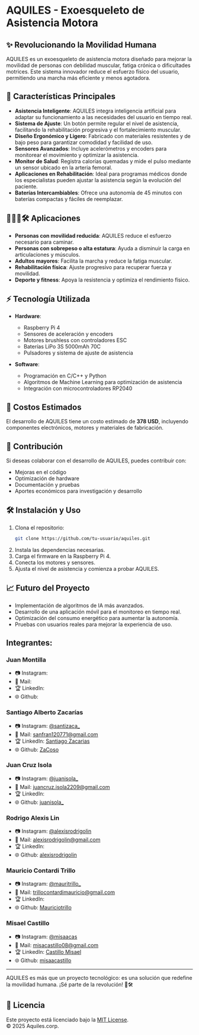 # AQUILES - Exoesqueleto de Asistencia Motora

## ✨ Revolucionando la Movilidad Humana

AQUILES es un exoesqueleto de asistencia motora diseñado para mejorar la movilidad de personas con debilidad muscular, fatiga crónica o dificultades motrices. Este sistema innovador reduce el esfuerzo físico del usuario, permitiendo una marcha más eficiente y menos agotadora.

## 🔧 Características Principales

- **Asistencia Inteligente**: AQUILES integra inteligencia artificial para adaptar su funcionamiento a las necesidades del usuario en tiempo real.
- **Sistema de Ajuste**: Un botón permite regular el nivel de asistencia, facilitando la rehabilitación progresiva y el fortalecimiento muscular.
- **Diseño Ergonómico y Ligero**: Fabricado con materiales resistentes y de bajo peso para garantizar comodidad y facilidad de uso.
- **Sensores Avanzados**: Incluye acelerómetros y encoders para monitorear el movimiento y optimizar la asistencia.
- **Monitor de Salud**: Registra calorías quemadas y mide el pulso mediante un sensor ubicado en la arteria femoral.
- **Aplicaciones en Rehabilitación**: Ideal para programas médicos donde los especialistas pueden ajustar la asistencia según la evolución del paciente.
- **Baterías Intercambiables**: Ofrece una autonomía de 45 minutos con baterías compactas y fáciles de reemplazar.

## 👨‍👩‍👦🛠️ Aplicaciones

- **Personas con movilidad reducida**: AQUILES reduce el esfuerzo necesario para caminar.
- **Personas con sobrepeso o alta estatura**: Ayuda a disminuir la carga en articulaciones y músculos.
- **Adultos mayores**: Facilita la marcha y reduce la fatiga muscular.
- **Rehabilitación física**: Ajuste progresivo para recuperar fuerza y movilidad.
- **Deporte y fitness**: Apoya la resistencia y optimiza el rendimiento físico.

## ⚡ Tecnología Utilizada

- **Hardware**:
  - Raspberry Pi 4
  - Sensores de aceleración y encoders
  - Motores brushless con controladores ESC
  - Baterías LiPo 3S 5000mAh 70C
  - Pulsadores y sistema de ajuste de asistencia

- **Software**:
  - Programación en C/C++ y Python
  - Algoritmos de Machine Learning para optimización de asistencia
  - Integración con microcontroladores RP2040
  
## 💸 Costos Estimados

El desarrollo de AQUILES tiene un costo estimado de **378 USD**, incluyendo componentes electrónicos, motores y materiales de fabricación.

## 📢 Contribución
Si deseas colaborar con el desarrollo de AQUILES, puedes contribuir con:
- Mejoras en el código
- Optimización de hardware
- Documentación y pruebas
- Aportes económicos para investigación y desarrollo

## 🛠️ Instalación y Uso

1. Clona el repositorio:
   ```bash
   git clone https://github.com/tu-usuario/aquiles.git
   ```
2. Instala las dependencias necesarias.
3. Carga el firmware en la Raspberry Pi 4.
4. Conecta los motores y sensores.
5. Ajusta el nivel de asistencia y comienza a probar AQUILES.

## 📈 Futuro del Proyecto

- Implementación de algoritmos de IA más avanzados.
- Desarrollo de una aplicación móvil para el monitoreo en tiempo real.
- Optimización del consumo energético para aumentar la autonomía.
- Pruebas con usuarios reales para mejorar la experiencia de uso.

## Integrantes:
### Juan Montilla
* 📷 Instagram: 
* 📧 Mail: 
* 🏆 LinkedIn: 
* 🌐 Github: 


### Santiago Alberto Zacarías
* 📷 Instagram: [@santizaca_](https://www.instagram.com/santizaca_/)
* 📧 Mail: sanfran120771@gmail.com
* 🏆 LinkedIn: [Santiago Zacarias](https://www.linkedin.com/in/santiago-zacar%C3%ADas-3a3978319/)
* 🌐 Github: [ZaCoso](https://github.com/ZaCoso)

### Juan Cruz Isola
* 📷 Instagram: [@juanisola_](https://www.instagram.com/juanisola_/)
* 📧 Mail: juancruz.isola2209@gmail.com
* 🏆 LinkedIn: 
* 🌐 Github: [juanisola_](https://github.com/juanisola)
  
### Rodrigo Alexis Lin
* 📷 Instagram: [@alexisrodrigolin](https://www.instagram.com/alexisrodrigolin/)
* 📧 Mail: alexisrodrigolin@gmail.com
* 🏆 LinkedIn: 
* 🌐 Github: [alexisrodrigolin](https://github.com/alexisrodrigolin)

### Mauricio Contardi Trillo
* 📷 Instagram: [@mauritrillo_](https://www.instagram.com/mauritrillo_/)
* 📧 Mail: trillocontardimauricio@gmail.com
* 🏆 LinkedIn: 
* 🌐 Github: [Mauriciotrillo](https://github.com/MauricioTrillo)
  
### Misael Castillo
* 📷 Instagram: [@misaacas](https://www.instagram.com/misaacas/)
* 📧 Mail: misacastillo08@gmail.com
* 🏆 LinkedIn: [Castillo Misael](https://www.linkedin.com/in/misael-castillo-0a52a1314/)
* 🌐 Github: [misaacastillo](https://github.com/misaacastillo)

---

AQUILES es más que un proyecto tecnológico: es una solución que redefine la movilidad humana. ¡Sé parte de la revolución! 💪🛠️


## 📜 Licencia

Este proyecto está licenciado bajo la [MIT License](LICENSE).  
© 2025 Aquiles.corp.

